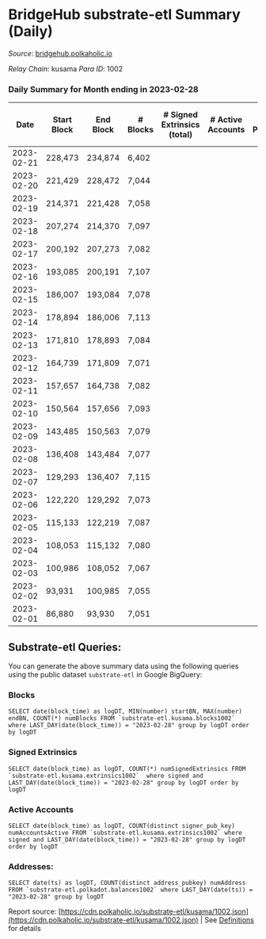 # BridgeHub substrate-etl Summary (Daily)

_Source_: [bridgehub.polkaholic.io](https://bridgehub.polkaholic.io)

*Relay Chain*: kusama
*Para ID*: 1002



### Daily Summary for Month ending in 2023-02-28


| Date | Start Block | End Block | # Blocks | # Signed Extrinsics (total) | # Active Accounts | # Passive | # New | # Addresses with Balances | # Events | # Transfers | # XCM Transfers In | # XCM Transfers Out |
| ---- | ----------- | --------- | -------- | --------------------------- | ----------------- | --------- | ----- | ------------------------- | -------- | ----------- | ------------------ | ------------------- |
| 2023-02-21 | 228,473 | 234,874 | 6,402  |  |  |  |  |  | 12,808 |   |   |   |
| 2023-02-20 | 221,429 | 228,472 | 7,044  |  |  |  |  | 4 | 14,103 |   |   |   |
| 2023-02-19 | 214,371 | 221,428 | 7,058  |  |  |  |  | 4 | 14,120 |   |   |   |
| 2023-02-18 | 207,274 | 214,370 | 7,097  |  |  |  |  | 4 | 14,198 |   |   |   |
| 2023-02-17 | 200,192 | 207,273 | 7,082  |  |  |  |  | 4 | 14,168 |   |   |   |
| 2023-02-16 | 193,085 | 200,191 | 7,107  |  |  |  |  | 4 | 14,218 |   |   |   |
| 2023-02-15 | 186,007 | 193,084 | 7,078  |  |  |  |  | 4 | 14,160 |   |   |   |
| 2023-02-14 | 178,894 | 186,006 | 7,113  |  |  |  |  | 4 | 14,230 |   |   |   |
| 2023-02-13 | 171,810 | 178,893 | 7,084  |  |  |  |  | 4 | 14,172 |   |   |   |
| 2023-02-12 | 164,739 | 171,809 | 7,071  |  |  |  |  | 4 | 14,146 |   |   |   |
| 2023-02-11 | 157,657 | 164,738 | 7,082  |  |  |  |  | 4 | 14,168 |   |   |   |
| 2023-02-10 | 150,564 | 157,656 | 7,093  |  |  |  |  | 4 | 14,190 |   |   |   |
| 2023-02-09 | 143,485 | 150,563 | 7,079  |  |  |  |  | 4 | 14,162 |   |   |   |
| 2023-02-08 | 136,408 | 143,484 | 7,077  |  |  |  |  | 4 | 14,158 |   |   |   |
| 2023-02-07 | 129,293 | 136,407 | 7,115  |  |  |  |  | 4 | 14,234 |   |   |   |
| 2023-02-06 | 122,220 | 129,292 | 7,073  |  |  |  |  | 4 | 14,150 |   |   |   |
| 2023-02-05 | 115,133 | 122,219 | 7,087  |  |  |  |  | 4 | 14,178 |   |   |   |
| 2023-02-04 | 108,053 | 115,132 | 7,080  |  |  |  |  | 4 | 14,163 |   |   |   |
| 2023-02-03 | 100,986 | 108,052 | 7,067  |  |  |  |  | 4 | 14,138 |   |   |   |
| 2023-02-02 | 93,931 | 100,985 | 7,055  |  |  |  |  | 4 | 14,114 |   |   |   |
| 2023-02-01 | 86,880 | 93,930 | 7,051  |  |  |  |  | 4 | 14,106 |   |   |   |

## Substrate-etl Queries:
You can generate the above summary data using the following queries using the public dataset `substrate-etl` in Google BigQuery:


### Blocks
```
SELECT date(block_time) as logDT, MIN(number) startBN, MAX(number) endBN, COUNT(*) numBlocks FROM `substrate-etl.kusama.blocks1002`  where LAST_DAY(date(block_time)) = "2023-02-28" group by logDT order by logDT
```


### Signed Extrinsics
```
SELECT date(block_time) as logDT, COUNT(*) numSignedExtrinsics FROM `substrate-etl.kusama.extrinsics1002`  where signed and LAST_DAY(date(block_time)) = "2023-02-28" group by logDT order by logDT
```


### Active Accounts
```
SELECT date(block_time) as logDT, COUNT(distinct signer_pub_key) numAccountsActive FROM `substrate-etl.kusama.extrinsics1002` where signed and LAST_DAY(date(block_time)) = "2023-02-28" group by logDT order by logDT
```


### Addresses:
```
SELECT date(ts) as logDT, COUNT(distinct address_pubkey) numAddress FROM `substrate-etl.polkadot.balances1002` where LAST_DAY(date(ts)) = "2023-02-28" group by logDT
```



Report source: [https://cdn.polkaholic.io/substrate-etl/kusama/1002.json](https://cdn.polkaholic.io/substrate-etl/kusama/1002.json) | See [Definitions](/DEFINITIONS.md) for details
